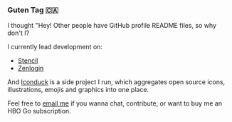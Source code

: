 ### Guten Tag 🇨🇦

I thought "Hey! Other people have GitHub profile README files, so why don't I?

I currently lead development on:
- [Stencil](https://getstencil.com/?gh)
- [Zenlogin](https://zenlogin.co/?gh)

And [Iconduck](https://iconduck.com/?gh) is a side project I run, which aggregates open source icons, illustrations, emojis and graphics into one place.

Feel free to [email me](mailto:onassar@gmail.com) if you wanna chat, contribute, or want to buy me an HBO Go subscription.
